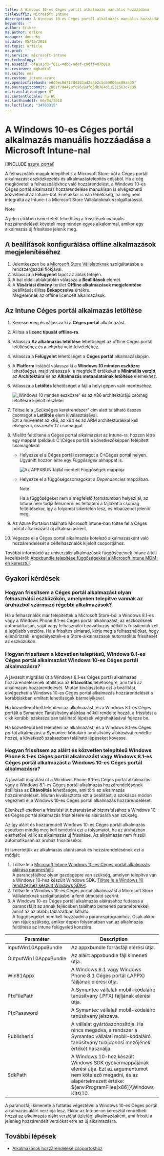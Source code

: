 ```yaml
---
title: A Windows 10-es Céges portál alkalmazás manuális hozzáadása
titleSuffix: Microsoft Intune
description: A Windows 10-es Céges portál alkalmazás manuális hozzáadásának ismertetése.
keywords: ''
author: Erikre
ms.author: erikre
manager: dougeby
ms.date: 05/15/2018
ms.topic: article
ms.prod: ''
ms.service: microsoft-intune
ms.technology: ''
ms.assetid: bfe1a2d3-f611-4dbb-adef-c0dff4d7b810
ms.reviewer: mghadial
ms.suite: ems
ms.custom: intune-azure
ms.openlocfilehash: edd0ec0d717d4303ad2a452c5d60009ac09aa05f
ms.sourcegitcommit: 2061f7a442efc96c8afd5db764d11531563c7e39
ms.translationtype: HT
ms.contentlocale: hu-HU
ms.lasthandoff: 06/04/2018
ms.locfileid: "34703315"
---
```

# <a name="manually-add-the-windows-10-company-portal-app-by-using-microsoft-intune"></a>A Windows 10-es Céges portál alkalmazás manuális hozzáadása a Microsoft Intune-nal

[!INCLUDE [azure_portal](./includes/azure_portal.md)]

A felhasználók maguk telepíthetik a Microsoft Store-ból a Céges portál alkalmazást eszközkezelés és alkalmazástelepítés céljából. Ha a cég megköveteli a felhasználókhoz való hozzárendelést, a Windows 10-es Céges portál alkalmazás hozzárendelése manuálisan is elvégezhető közvetlenül az Intune-ból. Erre akkor is van lehetőség, ha még nem integrálta az Intune-t a Microsoft Store Vállalatoknak szolgáltatással.

 > [!NOTE]
 > A jelen cikkben ismertetett lehetőség a frissítések manuális hozzárendelését követeli meg minden egyes alkalommal, amikor egy alkalmazás új frissítése jelenik meg.

## <a name="configure-settings-to-show-offline-apps"></a>A beállítások konfigurálása offline alkalmazások megjelenítéséhez
1. Jelentkezzen be a [Microsoft Store Vállalatoknak](https://www.microsoft.com/business-store) szolgáltatásba a rendszergazdai fiókjával.
2. Válassza a **Felügyelet** lapot az ablak tetején.
3. A bal oldali ablaktáblán válassza a **Beállítások** elemet.
4. A **Vásárlási élmény** terület **Offline alkalmazások megjelenítése** beállítását állítsa **Bekapcsolva** értékre.  
    Megjelennek az offline licencelt alkalmazások.

## <a name="download-the-offline-company-portal-app"></a>Az Intune Céges portál alkalmazás letöltése
1. Keresse meg és válassza ki a **Céges portál** alkalmazást.
2. Állítsa a **licenc típusát** **offline-ra**.
3. Válassza **Az alkalmazás letöltése** lehetőséget az offline Céges portál letöltéséhez és a leltárba való felvételéhez.
4. Válassza a **Felügyelet** lehetőséget a **Céges portál** alkalmazáslapján.
5. A **Platform** listából válassza ki a **Windows 10 minden eszközre** lehetőséget, majd válassza ki a megfelelő értékeket a **Minimális verzió**, az **Architektúra** és az **Alkalmazás metaadatainak letöltése** elemekhez. 
6. Válassza a **Letöltés** lehetőséget a fájl a helyi gépen való mentéséhez.

    ![„Windows 10 minden eszközre” és az X86 architektúrájú csomag letöltésre kijelölt részletei](./media/Win10CP-all-devices.png)

7. Töltse le a „Szükséges keretrendszer” cím alatt található összes csomagot a **Letöltés** elem kiválasztásával.  
    Ezt a műveletet az x86, az x64 és az ARM architektúrákkal kell elvégezni, összesen 12 csomaggal.
8. Mielőtt feltöltené a Céges portál alkalmazást az Intune-ra, hozzon létre egy mappát (például: C:\Céges portál) a következőképpen felépített csomagokkal:
   - Helyezze el a Céges portál csomagot a C:\Céges portál helyen. Ugyanitt hozzon létre egy *Függőségek* almappát is.  

     ![Az APPXBUN fájllal mentett Függőségek mappája](./media/Win10CP-Dependencies-save.png)

   - Helyezze el a függőségcsomagokat a *Dependencies* mappában. 

     > [!NOTE]
     > Ha a függőségeket nem a megfelelő formátumban helyezi el, az Intune nem tudja felismerni és feltölteni a fájlokat a csomag feltöltésekor, így a folyamat sikertelen lesz, és hibaüzenet jelenik meg.

9. Az Azure Portalon található Microsoft Intune-ban töltse fel a Céges portál alkalmazást új alkalmazásként. 
10. Végezze el a Céges portál alkalmazás kötelező alkalmazásként való hozzárendelését a célfelhasználók kijelölt csoportjához.  

További információ az univerzális alkalmazások függőségeinek Intune általi kezeléséről: [Appxbundle telepítése függőségekkel a Microsoft Intune MDM-en keresztül](https://blogs.technet.microsoft.com/configmgrdogs/2016/11/30/deploying-an-appxbundle-with-dependencies-via-microsoft-intune-mdm/).  

## <a name="frequently-asked-questions"></a>Gyakori kérdések 
### <a name="how-do-i-update-the-company-portal-app-on-my-users-devices-if-they-have-already-installed-the-older-apps-from-the-store"></a>Hogyan frissítsem a Céges portál alkalmazást olyan felhasználói eszközökön, amelyeken telepítve vannak az áruházból származó régebbi alkalmazások?
Ha a felhasználók már telepítették a Microsoft Store-ból a Windows 8.1-es vagy a Windows Phone 8.1-es Céges portál alkalmazást, az eszközöknek automatikusan, saját vagy felhasználói beavatkozás nélkül is frissíteniük kell a legújabb verzióra. Ha a frissítés elmarad, kérje meg a felhasználókat, hogy ellenőrizzék, engedélyezték-e a Store-alkalmazások automatikus frissítését az eszközükön.   

### <a name="how-do-i-upgrade-my-sideloaded-windows-81-company-portal-app-to-the-windows-10-company-portal-app"></a>Hogyan frissítsem a közvetlen telepítésű, Windows 8.1-es Céges portál alkalmazást Windows 10-es Céges portál alkalmazásra?
A javasolt migrálási út a Windows 8.1-es Céges portál alkalmazás hozzárendelésének átállítása az **Eltávolítás** lehetőségre, ami törli az alkalmazás hozzárendelését. Miután kiválasztotta ezt a beállítást, elvégezheti a Windows 10-es Céges portál alkalmazás hozzárendelését a korábbiakban említett lehetőségek bármelyikével.  

Ha közvetlenül kell telepíteni az alkalmazást, és a Windows 8.1-es Céges portált a Symantec Tanúsítvány aláírása nélkül rendelte hozzá, a frissítést a cikk korábbi szakaszaiban található lépések végrehajtásával fejezze be.

Ha közvetlenül kell telepíteni az alkalmazást, és a Windows 8.1-es Céges portál alkalmazást a Symantec kódaláíró tanúsítvány aláírásával rendelte hozzá, a következő szakaszban található lépéseket kövesse.

### <a name="how-do-i-upgrade-my-signed-and-sideloaded-windows-phone-81-company-portal-app-or-windows-81-company-portal-app-to-the-windows-10-company-portal-app"></a>Hogyan frissítsem az aláírt és közvetlen telepítésű Windows Phone 8.1-es Céges portál alkalmazást vagy Windows 8.1-es Céges portál alkalmazást a Windows 10-es Céges portál alkalmazásra?
A javasolt migrálási út a Windows Phone 8.1-es Céges portál alkalmazás vagy a Windows 8.1-es Céges portál alkalmazás hozzárendelésének átállítása az **Eltávolítás** lehetőségre, ami törli az alkalmazás hozzárendelését. Miután kiválasztotta ezt a beállítást, a szokásos módon végezheti el a Windows 10-es Céges portál alkalmazás hozzárendelését.  

Ellenkező esetben a frissítési út betartásának biztosításához a Windows 10-es Céges portál alkalmazás frissítésére és aláírására van szükség.  

Az így aláírt és hozzárendelt Windows 10-es Céges portál alkalmazás esetében mindig meg kell ismételni ezt a folyamatot, ha az áruházban elérhetővé válik az alkalmazás új frissítése. Az alkalmazás nem frissül automatikusan az áruház frissítésekor.  

Itt ismertetjük az alkalmazás aláírásának és hozzárendelésének ezt a módját:

1. Töltse le a [Microsoft Intune Windows 10-es Céges portál alkalmazás aláírása parancsfájlt](https://aka.ms/win10cpscript).  
    A parancsfájlhoz olyan gazdagépre van szükség, amelyen telepítve van a Windows 10-hez készült Windows SDK. [Töltse le a Windows 10 rendszerhez készült Windows SDK-t](https://go.microsoft.com/fwlink/?LinkId=619296).
2. Töltse le a Windows 10-es Céges portál alkalmazást a Microsoft Store Vállalatoknak szolgáltatásból a fenti útmutató szerint.  
3. A Windows 10-es Céges portál alkalmazás aláírásához futtassa a parancsfájlt az annak fejlécében található bemeneti paraméterekkel, amint az az alábbi táblázatban látható.  
    A függőségeket nem kell hozzáadni a parancsprogramhoz. Csak akkor van rájuk szükség, amikor éppen folyamatban van az alkalmazás feltöltése az Intune felügyeleti konzolra.

| Paraméter |  Description  |
|---|---|
| InputWin10AppxBundle  |  Az appxbundle forrásfájl elérési útja. |
| OutputWin10AppxBundle | Az aláírt appxbundle fájl kimeneti útja. 
| Win81Appx  | A Windows 8.1 vagy Windows Phone 8.1 Céges portál (.APPX) fájljának elérési útja. |
| PfxFilePath  |  A Symantec vállalati mobil-kódaláíró tanúsítvány (.PFX) fájljának elérési útja.  |
| PfxPassword  | A Symantec vállalati mobil-kódaláíró tanúsítvány jelszava. |
| PublisherId | A vállalat gyártóazonosítója. Ha nincs megadva, a rendszer a Symantec vállalati mobil-kódaláíró tanúsítvány tulajdonosi mezőjének értékét használja. |
| SdkPath | A Windows 10-hez készült Windows SDK gyökérmappájának elérési útja. Ezt az argumentumot nem kötelező megadni, és az alapértelmezett értéke: ${env:ProgramFiles(x86)}\Windows Kits\10.  |

A parancsfájl kimenete a futtatás végeztével a Windows 10-es Céges portál alkalmazás aláírt verziója lesz. Ekkor az Intune-on keresztül rendelheti hozzá az alkalmazás aláírt verzióját üzletági alkalmazásként, ami frissíti a jelenleg hozzárendelt verziókat erre az új alkalmazásra.  

## <a name="next-steps"></a>További lépések

- [Alkalmazások hozzárendelése csoportokhoz](apps-deploy.md)

